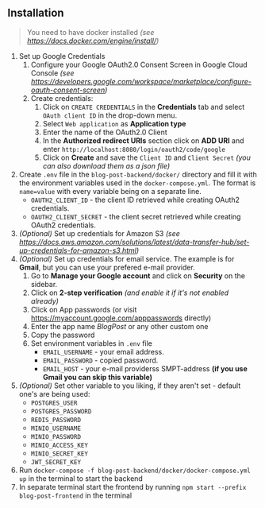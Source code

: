 ## Installation
> You need to have docker installed *(see https://docs.docker.com/engine/install/)*
1. Set up Google Credentials
	1) Configure your Google OAuth2.0 Consent Screen in Google Cloud Console *(see https://developers.google.com/workspace/marketplace/configure-oauth-consent-screen)*
	2) Create credentials:
		1. Click on `CREATE CREDENTIALS` in the **Credentials** tab and select `OAuth client ID` in the drop-down menu.
		2. Select `Web application` as **Application type**
		3. Enter the name of the OAuth2.0 Client
		4. In the **Authorized redirect URIs** section click on **ADD URI** and enter `http://localhost:8080/login/oauth2/code/google`
		5. Click on **Create** and save the `Client ID` and `Client Secret` *(you can also download them as a json file)*
2. Create `.env` file in the `blog-post-backend/docker/` directory and fill it with the environment variables used in the `docker-compose.yml`. The format is `name=value` with every variable being on a separate line.
	- `OAUTH2_CLIENT_ID` - the client ID retrieved while creating OAuth2 credentials.
	- `OAUTH2_CLIENT_SECRET` - the client secret retrieved while creating OAuth2 credentials.
3. *(Optional)* Set up credentials for Amazon S3 *(see https://docs.aws.amazon.com/solutions/latest/data-transfer-hub/set-up-credentials-for-amazon-s3.html)*
4. *(Optional)* Set up credentials for email service. 
The example is for **Gmail**, but you can use your prefered e-mail provider.
	1) Go to **Manage your Google account** and click on **Security** on the sidebar.
	2) Click on **2-step verification** *(and enable it if it's not enabled already)*
	3) Click on App passwords (or visit https://myaccount.google.com/apppasswords directly)
	4) Enter the app name *BlogPost* or any other custom one
	5) Copy the password
	6) Set environment variables in `.env` file
		- `EMAIL_USERNAME` - your email address.
		- `EMAIL_PASSWORD` - copied password.
		- `EMAIL_HOST` - your e-mail providerss SMPT-address **(if you use Gmail you can skip this variable)**
5. *(Optional)* Set other variable to you liking, if they aren't set - default one's are being used:
	- `POSTGRES_USER`
	- `POSTGRES_PASSWORD`
	- `REDIS_PASSWORD`
	- `MINIO_USERNAME`
	- `MINIO_PASSWORD`
	- `MINIO_ACCESS_KEY`
	- `MINIO_SECRET_KEY`
	- `JWT_SECRET_KEY`
6. Run `docker-compose -f blog-post-backend/docker/docker-compose.yml up` in the terminal to start the backend
7. In separate terminal start the frontend by running `npm start --prefix blog-post-frontend` in the terminal